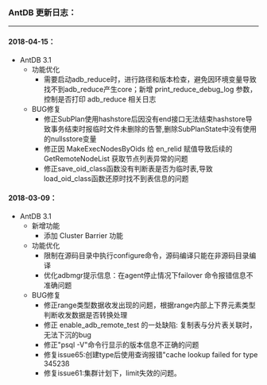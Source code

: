 ### AntDB 更新日志：
------

#### 2018-04-15：

* AntDB 3.1
    -  功能优化
    	-  需要启动adb_reduce时，进行路径和版本检查，避免因环境变量导致找不到adb_reduce产生core；新增 print_reduce_debug_log 参数，控制是否打印 adb_reduce 相关日志 
    - BUG修复 
    	- 修正SubPlan使用hashstore后因没有end接口无法结束hashstore导致事务结束时报临时文件未删除的告警,删除SubPlanState中没有使用的nullsstore变量
    	- 修正因 MakeExecNodesByOids 给 en_relid 赋值导致后续的 GetRemoteNodeList 获取节点列表异常的问题
    	- 修正save_oid_class函数没有判断表是否为临时表,导致load_oid_class函数还原时找不到表信息的问题
    	
#### 2018-03-09：
* AntDB 3.1
	- 新增功能
		- 添加 Cluster Barrier 功能 	
    -  功能优化
    	- 限制在源码目录中执行configure命令，源码编译只能在非源码目录编译
    	- 优化adbmgr提示信息：在agent停止情况下failover 命令报错信息不准确问题
    - BUG修复 
    	- 修正range类型数据收发出现的问题，根据range内部上下界元素类型判断收发数据是否转换处理
    	- 修正 enable_adb_remote_test 的一处缺陷: 复制表与分片表关联时，无法下沉的bug
    	- 修正"psql -V"命令行显示的版本信息不正确的问题
    	- 修复issue65:创建type后使用查询报错"cache lookup failed for type 34523ß
    	- 修复issue61:集群计划下，limit失效的问题。

